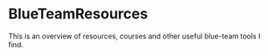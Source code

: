 # BlueTeamResources
This is an overview of resources, courses and other useful blue-team tools I find.
